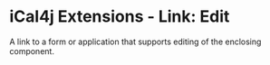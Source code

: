 # iCal4j Extensions - Link: Edit

A link to a form or application that supports editing of the enclosing component.
